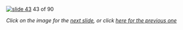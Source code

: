 [![slide 43](https://dl.dropboxusercontent.com/u/2977490/presentations/cookbook/43.jpg)](44.md)
43 of 90

_Click on the image for the [next slide](44.md), or click [here for the previous one](42.md)_